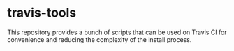 # travis-tools

This repository provides a bunch of scripts that can be used on Travis CI
for convenience and reducing the complexity of the install process.
